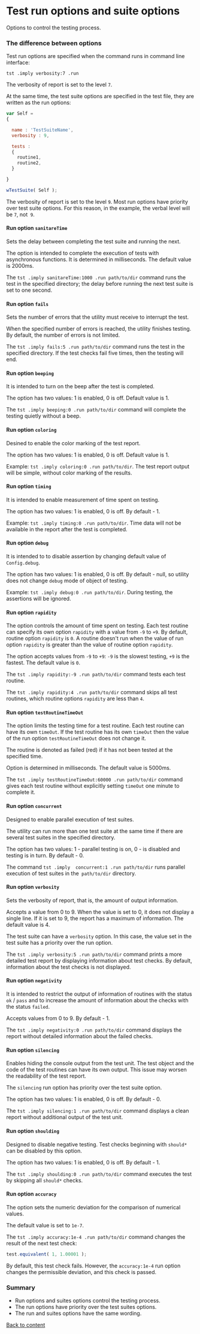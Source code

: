 # Test run options and suite options

Options to control the testing process.

### The difference between options

Test run options are specified when the command runs in command line interface:

```
tst .imply verbosity:7 .run
```

The verbosity of report is set to the level `7`.

At the same time, the test suite options are specified in the test file, they are written as the run options:

```js
var Self =
{

  name : 'TestSuiteName',
  verbosity : 9,

  tests :
  {
    routine1,
    routine2,
  }

}

wTestSuite( Self );
```

The verbosity of report is set to the level `9`. Most run options have priority over test suite options. For this reason, in the example, the verbal level will be `7`, not` 9`.

#### Run option `sanitareTime`

Sets the delay between completing the test suite and running the next.

The option is intended to complete the execution of tests with asynchronous functions. It is determined in milliseconds. The default value is 2000ms.

The `tst .imply sanitareTime:1000 .run path/to/dir` command runs the test in the specified directory; the delay before running the next test suite is set to one second.

#### Run option `fails`

Sets the number of errors that the utility must receive to interrupt the test.

When the specified number of errors is reached, the utility finishes testing. By default, the number of errors is not limited.

The `tst .imply fails:5 .run path/to/dir` command runs the test in the specified directory. If the test checks fail five times, then the testing will end.

#### Run option `beeping`

It is intended to turn on the beep after the test is completed.

The option has two values: 1 is enabled, 0 is off. Default value is 1.

The `tst .imply beeping:0 .run path/to/dir` command will complete the testing quietly without a beep.

#### Run option `coloring`

Desined to enable the color marking of the test report.

The option has two values: 1 is enabled, 0 is off. Default value is 1.

Example: `tst .imply coloring:0 .run path/to/dir`. The test report output will be simple, without color marking of the results.

#### Run option `timing`

It is intended to enable measurement of time spent on testing.

The option has two values: 1 is enabled, 0 is off. By default - 1.

Example: `tst .imply timing:0 .run path/to/dir`. Time data will not be available in the report after the test is completed.

#### Run option `debug`

It is intended to to disable assertion by changing default value of `Config.debug`.

The option has two values: 1 is enabled, 0 is off. By default - null, so utility does not change `debug` mode of object of testing.

Example: `tst .imply debug:0 .run path/to/dir`. During testing, the assertions will be ignored.

#### Run option `rapidity`

The option controls the amount of time spent on testing. Each test routine can specify its own option `rapidity` with a value from `-9` to `+9`. By default, routine option `rapidity`  is `0`. A routine doesn't run when the value of run option `rapidity` is greater than the value of routine option `rapidity`.

The option accepts values from `-9` to `+9`: `-9` is the slowest testing, `+9` is the fastest. The default value is `0`.

The `tst .imply rapidity:-9 .run path/to/dir` command tests each test routine.

The `tst .imply rapidity:4 .run path/to/dir` command skips all test routines, which routine options `rapidity` are less than `4`.

#### Run option `testRoutineTimeOut`

The option limits the testing time for a test routine. Each test routine can have its own `timeOut`. If the test routine has its own `timeOut` then the value of the run option `testRoutineTimeOut` does not change it.

The routine is denoted as failed (red) if it has not been tested at the specified time.

Option is determined in milliseconds. The default value is 5000ms.

The `tst .imply testRoutineTimeOut:60000 .run path/to/dir` command gives each test routine without explicitly setting `timeOut` one minute to complete it.

#### Run option `concurrent`

Designed to enable parallel execution of test suites.

The utility can run more than one test suite at the same time if there are several test suites in the specified directory.

The option has two values: 1 - parallel testing is on, 0 - is disabled and testing is in turn. By default - 0.

The command `tst .imply  concurrent:1 .run path/to/dir` runs parallel execution of test suites in the` path/to/dir` directory.

#### Run option `verbosity`

Sets the verbosity of report, that is, the amount of output information.

Accepts a value from 0 to 9. When the value is set to 0, it does not display a single line. If it is set to 9, the report has a maximum of information. The default value is 4.

The test suite can have a `verbosity` option. In this case, the value set in the test suite has a priority over the run option.

The `tst .imply verbosity:5 .run path/to/dir` command prints a more detailed test report by displaying information about test checks. By default, information about the test checks is not displayed.

#### Run option `negativity`

It is intended to restrict the output of information of routines with the status `ok` / `pass` and to increase the amount of information about the checks with the status `failed`.

Accepts values from 0 to 9. By default - 1.

The `tst .imply negativity:0 .run path/to/dir` command displays the report without detailed information about the failed checks.

#### Run option `silencing`

Enables hiding the console output from the test unit. The test object and the code of the test routines can have its own output. This issue may worsen the readability of the test report.

The `silencing` run option has priority over the test suite option.

The option has two values: 1 is enabled, 0 is off. By default - 0.

The `tst .imply silencing:1 .run path/to/dir` command displays a clean report without additional output of the test unit.

#### Run option `shoulding`

Designed to disable negative testing. Test checks beginning with `should*` can be disabled by this option.

The option has two values: 1 is enabled, 0 is off. By default - 1.

The `tst .imply shoulding:0 .run path/to/dir` command executes the test by skipping all `should*` checks.

#### Run option `accuracy`

The option sets the numeric deviation for the comparison of numerical values.

The default value is set to `1e-7`.

The `tst .imply accuracy:1e-4 .run path/to/dir` command changes the result of the next test check:

```js
test.equivalent( 1, 1.00001 );
```

By default, this test check fails. However, the `accuracy:1e-4` run option changes the permissible deviation, and this check is passed.

### Summary

- Run options and suites options control the testing process.
- The run options have priority over the test suites options.
- The run and suites options have the same wording.

[Back to content](../README.md#Tutorials)
